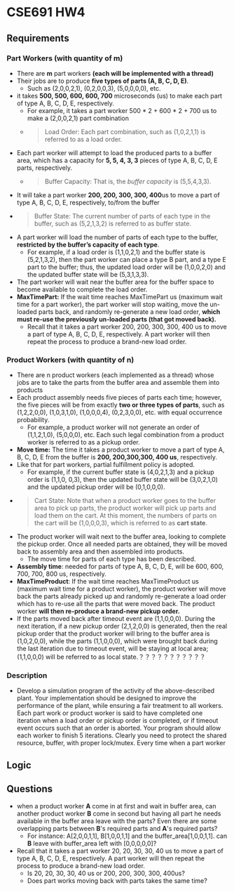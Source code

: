 # CSE691 HW4

## Requirements
### Part Workers (with quantity of m)
- There are **m** part workers **(each will be implemented with a thread)**
- Their jobs are to produce **five types of parts (A, B, C, D, E)**. 
  - Such as (2,0,0,2,1), (0,2,0,0,3), (5,0,0,0,0), etc.
- it takes **500, 500, 600, 600, 700** microseconds (us) to make each part of type A, B, C, D, E, respectively. 
  - For example, it takes a part worker 500 \* 2 + 600 \* 2 + 700 us to make a (2,0,0,2,1) part combination
  - >Load Order: Each part combination, such as (1,0,2,1,1) is referred to as a load order.
- Each part worker will attempt to load the produced parts to a buffer area, which has a capacity for **5, 5, 4, 3, 3** pieces of type A, B, C, D, E parts, respectively.
  - >Buffer Capacity: That is, the *buffer capacity* is (5,5,4,3,3).
- It will take a part worker **200, 200, 300, 300, 400**us to move a part of type A, B, C, D, E, respectively, to/from the buffer
- >Buffer State: The current number of parts of each type in the buffer, such as (5,2,1,3,2) is referred to as buffer state.
- A part worker will load the number of parts of each type to the buffer, **restricted by the buffer’s capacity of each type**. 
  - For example, if a load order is (1,1,0,2,1) and the buffer state is (5,2,1,3,2), then the part worker can place a type B part, and a type E part to the buffer; thus, the updated load order will be (1,0,0,2,0) and the updated buffer state will be (5,3,1,3,3). 
- The part worker will wait near the buffer area for the buffer space to become available to complete the load order. 
- **MaxTimePart:** If the wait time reaches MaxTimePart us (maximum wait time for a part worker), the part worker will stop waiting, move the un-loaded parts back, and randomly re-generate a new load order, **which must re-use the previously un-loaded parts (that got moved back).**
  - Recall that it takes a part worker 200, 200, 300, 300, 400 us to move a part of type A, B, C, D, E, respectively. A part worker will then repeat the process to produce a brand-new load order.
### Product Workers (with quantity of n)
- There are n product workers (each implemented as a thread) whose jobs are to take the parts from the buffer area and assemble them into products
- Each product assembly needs five pieces of parts each time; however, the five pieces will be from exactly **two or three types of parts**, such as (1,2,2,0,0), (1,0,3,1,0), (1,0,0,0,4), (0,2,3,0,0), etc. with equal occurrence probability. 
  - For example, a product worker will not generate an order of (1,1,2,1,0), (5,0,0,0), etc. Each such legal combination from a product worker is referred to as a pickup order.
- **Move time:** The time it takes a product worker to move a part of type A, B, C, D, E from the buffer is **200, 200,300,300, 400 us**, respectively.
- Like that for part workers, partial fulfillment policy is adopted.
  - For example, if the current buffer state is (4,0,2,1,3) and a pickup order is (1,1,0, 0,3), then the updated buffer state will be (3,0,2,1,0) and the updated pickup order will be (0,1,0,0,0). 
- >Cart State: Note that when a product worker goes to the buffer area to pick up parts, the product worker will pick up parts and load them on the cart. At this moment, the numbers of parts on the cart will be (1,0,0,0,3), which is referred to as **cart state**.
- The product worker will wait next to the buffer area, looking to complete the pickup order. Once all needed parts are obtained, they will be moved back to assembly area and then assembled into products. 
  - The move time for parts of each type has been described. 
- **Assembly time**: needed for parts of type A, B, C, D, E, will be 600, 600, 700, 700, 800 us, respectively.
- **MaxTimeProduct**: If the wait time reaches MaxTimeProduct us (maximum wait time for a product worker), the product worker will move back the parts already picked up and randomly re-generate a load order which has to re-use all the parts that were moved back. The product worker **will then re-produce a brand-new pickup order.**
- If the parts moved back after timeout event are (1,1,0,0,0). During the next iteration, if a new pickup order (2,1,2,0,0) is generated, then the real pickup order that the product worker will bring to the buffer area is (1,0,2,0,0), while the parts (1,1,0,0,0), which were brought back during the last iteration due to timeout event, will be staying at local area; (1,1,0,0,0) will be referred to as local state.？？？？？？？？？？？
### Description
- Develop a simulation program of the activity of the above-described plant. Your implementation should be designed to improve the performance of the plant, while ensuring a fair treatment to all workers. Each part work or product worker is said to have completed one iteration when a load order or pickup order is completed, or if timeout event occurs such that an order is aborted. Your program should allow each worker to finish 5 iterations. Clearly you need to protect the shared resource, buffer, with proper lock/mutex. Every time when a part worker

## Logic 


## Questions
- when a product worker **A** come in at first and wait in buffer area, can another product worker **B** come in second but having all part he needs available in the buffer area leave with the parts? Even there are some overlapping parts between **B**'s required parts and **A**'s required parts?
  - For instance: A[2,0,0,1,1], B[1,0,0,1,1] and the buffer_area[1,0,0,1,1]. can **B** leave with buffer_area left with [0,0,0,0,0]?
- Recall that it takes a part worker 20, 20, 30, 30, 40 us to move a part of type A, B, C, D, E, respectively. A part worker will then repeat the process to produce a brand-new load order.
  - Is 20, 20, 30, 30, 40 us or 200, 200, 300, 300, 400us?
  - Does part works moving back with parts takes the same time?